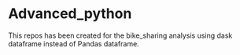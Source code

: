 # Advanced_python

This repos has been created for the bike_sharing analysis using dask dataframe instead of Pandas dataframe.
